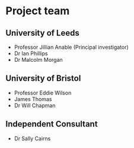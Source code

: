 # Project team

## University of Leeds

- Professor Jillian Anable (Principal investigator)
- Dr Ian Phillips
- Dr Malcolm Morgan

## University of Bristol

* Professor Eddie Wilson
* James Thomas
* Dr Will Chapman

## Independent Consultant

* Dr Sally Cairns
